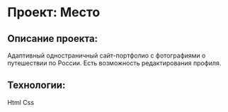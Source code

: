 # Проект: Место

## Описание проекта:
Адаптивный одностраничный сайт-портфолио с фотографиями о путешествии по России. Есть возможность редактирования профиля.

## Технологии:
Html
Css
